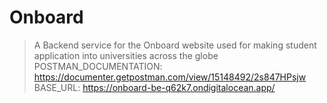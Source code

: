 # Onboard

> A Backend service for the Onboard website used for making student application into universities across the globe
> POSTMAN_DOCUMENTATION: https://documenter.getpostman.com/view/15148492/2s847HPsjw
> BASE_URL: https://onboard-be-q62k7.ondigitalocean.app/
